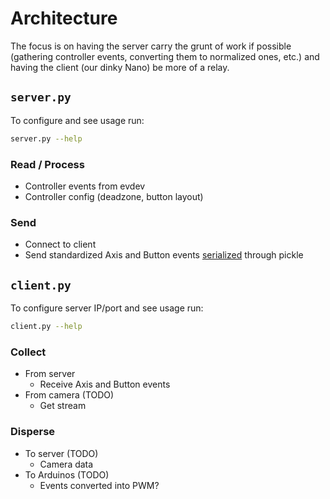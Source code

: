# Architecture

The focus is on having the server carry the grunt of work if possible
(gathering controller events, converting them to normalized ones, etc.) and
having the client (our dinky Nano) be more of a relay.

## `server.py`

To configure and see usage run:

```bash
server.py --help
```

### Read / Process

- Controller events from evdev
- Controller config (deadzone, button layout)

### Send

- Connect to client
- Send standardized Axis and Button events
  [serialized](https://en.wikipedia.org/wiki/Serialization) through pickle

## `client.py`

To configure server IP/port and see usage run:

```bash
client.py --help
```

### Collect

- From server
  - Receive Axis and Button events
- From camera (TODO)
  - Get stream

### Disperse

- To server (TODO)
  - Camera data
- To Arduinos (TODO)
  - Events converted into PWM?
